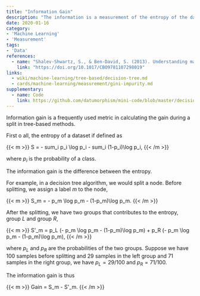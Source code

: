 ```yaml
---
title: "Information Gain"
description: "The information is a measurement of the entropy of the dataset."
date: 2020-01-16
category:
- 'Machine Learning'
- 'Measurement'
tags:
- 'Data'
references:
  - name: "Shalev-Shwartz, S., & Ben-David, S. (2013). Understanding machine learning: From theory to algorithms. Understanding Machine Learning: From Theory to Algorithms."
    link: "https://doi.org/10.1017/CBO9781107298019"
links:
  - wiki/machine-learning/tree-based/decision-tree.md
  - cards/machine-learning/measurement/gini-impurity.md
supplementary:
  - name: Code
    link: https://github.com/datumorphism/mini-code/blob/master/decision_tree/decision_tree_example.ipynb
---
```


Information gain is a frequently used metric in calculating the gain during a split in tree-based methods.

First o all, the entropy of a dataset if defined as

{{< m >}}
S = - sum_i p_i \log p_i - sum_i (1-p_i)\log p_i,
{{< /m >}}

where $p_i$ is the probability of a class.

The information gain is the difference between the entropy.

For example, in a decision tree algorithm, we would split a node. Before splitting, we assign a label $m$ to the node,

{{< m >}}
S_m = - p_m \log p_m - (1-p_m)\log p_m.
{{< /m >}}

After the splitting, we have two groups that contributes to the entropy, group $L$ and group $R$,

{{< m >}}
S'_m = p_L (- p_m \log p_m - (1-p_m)\log p_m) + p_R (- p_m \log p_m - (1-p_m)\log p_m),
{{< /m >}}

where $p_L$ and $p_R$ are the probabilities of the two groups. Suppose we have 100 samples before splitting and 29 samples in the left group and 71 samples in the right group, we have $p_L = 29/100$ and $p_R = 71/100$.

The information gain is thus

{{< m >}}
Gain = S_m - S'_m.
{{< /m >}}

